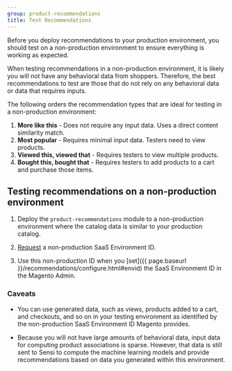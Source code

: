 ```yaml
---
group: product-recommendations
title: Test Recommendations
---
```


Before you deploy recommendations to your production environment, you should test on a non-production environment to ensure everything is working as expected.

When testing recommendations in a non-production environment, it is likely you will not have any behavioral data from shoppers. Therefore, the best recommendations to test are those that do not rely on any behavioral data or data that requires inputs.

The following orders the recommendation types that are ideal for testing in a non-production environment:

1. **More like this** - Does not require any input data. Uses a direct content similarity match.
1. **Most popular** - Requires minimal input data. Testers need to view products.
1. **Viewed this, viewed that** - Requires testers to view multiple products.
1. **Bought this, bought that** - Requires testers to add products to a cart and purchase those items.

## Testing recommendations on a non-production environment

1. Deploy the `product-recommendations` module to a non-production environment where the catalog data is similar to your production catalog.

1. <a href="mailto:magento-product-recs-feedback@adobe.com">Request</a> a non-production SaaS Environment ID.

1. Use this non-production ID when you [set]({{ page.baseurl }}/recommendations/configure.html#envid) the SaaS Environment ID in the Magento Admin.

### Caveats

-  You can use generated data, such as views, products added to a cart, and checkouts, and so on in your testing environment as identified by the non-production SaaS Environment ID Magento provides.

-  Because you will not have large amounts of behavioral data, input data for computing product associations is sparse. However, that data is still sent to Sensi to compute the machine learning models and provide recommendations based on data you generated within this environment.
